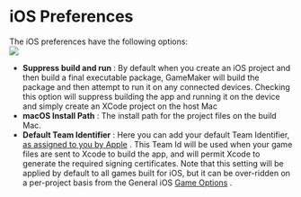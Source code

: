 # iOS Preferences

The iOS preferences have the following options:  
![](https://gms.magecorn.com/Manual/assets/Images/Setup_And_Version/Platform_Preferences/iOS_Prefs.png)  

-   **Suppress build and run** : By default when you create an iOS
    project and then build a final executable package, GameMaker will
    build the package and then attempt to run it on any connected
    devices. Checking this option will suppress building the app and
    running it on the device and simply create an XCode project on the
    host Mac
-   **macOS Install Path** : The install path for the project files on
    the build Mac.
-   **Default Team Identifier** : Here you can add your default Team
    Identifier, [as assigned to you by
    Apple](https://help.apple.com/xcode/mac/current/#/dev23aab79b4) .
    This Team Id will be used when your game files are sent to Xcode to
    build the app, and will permit Xcode to generate the required
    signing certificates. Note that this setting will be applied by
    default to all games built for iOS, but it can be over-ridden on a
    per-project basis from the General iOS [Game
    Options](../../Settings/Game_Options/iOS) .
